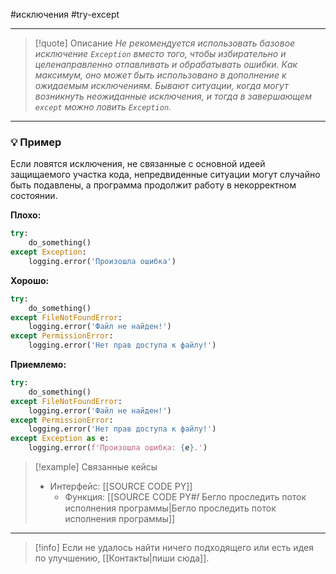#исключения #try-except 
***

>[!quote] Описание
_Не рекомендуется использовать базовое исключение `Exception` вместо того, чтобы избирательно и целенаправленно отлавливать и обрабатывать ошибки.
Как максимум, оно может быть использовано в дополнение к ожидаемым исключениям.
Бывают ситуации, когда могут возникнуть неожиданные исключения, и тогда в завершающем `except` можно ловить `Exception`._

***
### 💡 Пример
Если ловятся исключения, не связанные с основной идеей защищаемого участка кода, непредвиденные ситуации могут случайно быть подавлены, а программа продолжит работу в некорректном состоянии.

**Плохо:**
```python
try:
	do_something()
except Exception:
	logging.error('Произошла ошибка')
```

**Хорошо:**
```python
try:
	do_something()
except FileNotFoundError:
	logging.error('Файл не найден!')
except PermissionError:
	logging.error('Нет прав доступа к файлу!')
```

**Приемлемо:**
```python
try:
	do_something()
except FileNotFoundError:
	logging.error('Файл не найден!')
except PermissionError:
	logging.error('Нет прав доступа к файлу!')
except Exception as e:
	logging.error(f'Произошла ошибка: {e}.')
```

> [!example] Связанные кейсы
> - Интерфейс: [[SOURCE CODE PY]]
> 	- Функция: [[SOURCE CODE PY#𝑓 Бегло проследить поток исполнения программы|Бегло проследить поток исполнения программы]]

***

> [!info]
> Если не удалось найти ничего подходящего или есть идея по улучшению, [[Контакты|пиши сюда]].
